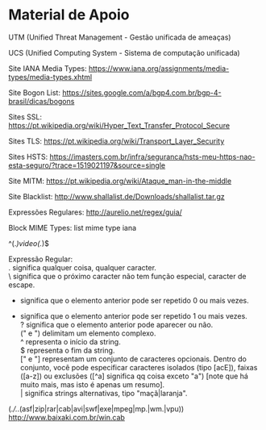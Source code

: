 <h1>Material de Apoio</h1>

UTM (Unified Threat Management - Gestão unificada de ameaças)

UCS (Unified Computing System - Sistema de computação unificada)

Site IANA Media Types: https://www.iana.org/assignments/media-types/media-types.xhtml

Site Bogon List: https://sites.google.com/a/bgp4.com.br/bgp-4-brasil/dicas/bogons

Sites SSL: https://pt.wikipedia.org/wiki/Hyper_Text_Transfer_Protocol_Secure

Sites TLS: https://pt.wikipedia.org/wiki/Transport_Layer_Security

Sites HSTS: https://imasters.com.br/infra/seguranca/hsts-meu-https-nao-esta-seguro/?trace=1519021197&source=single

Site MITM: https://pt.wikipedia.org/wiki/Ataque_man-in-the-middle

Site Blacklist: http://www.shallalist.de/Downloads/shallalist.tar.gz

Expressões Regulares: http://aurelio.net/regex/guia/

Block MIME Types:	list mime type iana

^(.*)video(.*)$

Expressão Regular:<br>
. significa qualquer coisa, qualquer caracter.<br>
\ significa que o próximo caracter não tem função especial, caracter de escape.<br>
* significa que o elemento anterior pode ser repetido 0 ou mais vezes.<br>
+ significa que o elemento anterior pode ser repetido 1 ou mais vezes.<br>
? significa que o elemento anterior pode aparecer ou não.<br>
(" e ") delimitam um elemento complexo.<br>
^ representa o início da string.<br>
$ representa o fim da string.<br>
[" e "] representam um conjunto de caracteres opcionais. Dentro do conjunto, você pode especificar caracteres isolados (tipo [acE]), faixas ([a-z]) ou exclusões ([^a] significa qq coisa exceto "a") [note que há muito mais, mas isto é apenas um resumo].<br>
| significa strings alternativas, tipo "maçã|laranja".<br>

(.*\/.*\.(asf|zip|rar|cab|avi|swf|exe|mpeg|mp.|wm.|vpu))<br>
http://www.baixaki.com.br/win.cab
